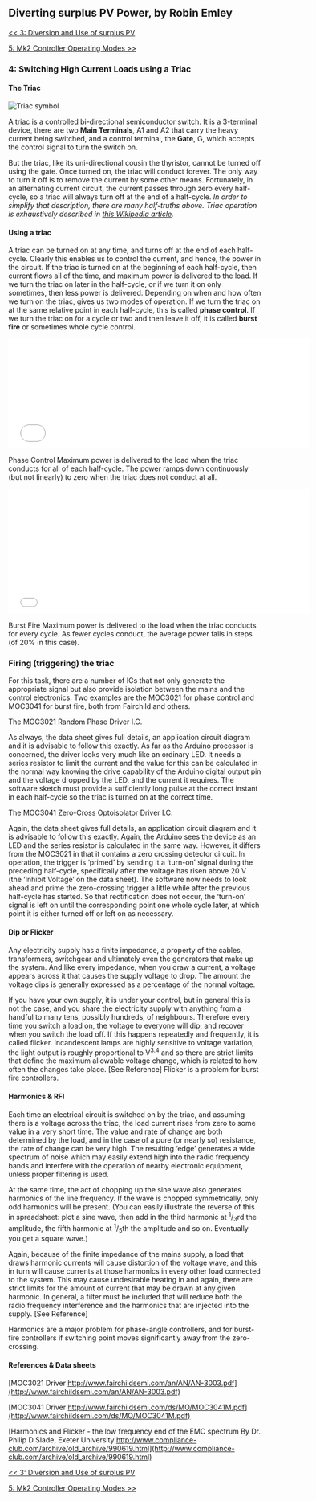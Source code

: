 ## Diverting surplus PV Power, by Robin Emley

[<< 3: Diversion and Use of surplus PV](diversion)

[5: Mk2 Controller Operating Modes >>](modes)

### 4: Switching High Current Loads using a Triac

#### The Triac

![Triac symbol](/emon/sites/default/files/triac_symbol.png)

A triac is a controlled bi-directional semiconductor switch. It is a 3-terminal device, there are two **Main Terminals**, A1 and A2 that carry the heavy current being switched, and a control terminal, the **Gate**, G, which accepts the control signal to turn the switch on.

But the triac, like its uni-directional cousin the thyristor, cannot be turned off using the gate. Once turned on, the triac will conduct forever. The only way to turn it off is to remove the current by some other means. Fortunately, in an alternating current circuit, the current passes through zero every half-cycle, so a triac will always turn off at the end of a half-cycle.
_In order to simplify that description, there are many half-truths above. Triac operation is exhaustively described in [this Wikipedia article](https://en.wikipedia.org/wiki/TRIAC)._

#### Using a triac

A triac can be turned on at any time, and turns off at the end of each half-cycle. Clearly this enables us to control the current, and hence, the power in the circuit. If the triac is turned on at the beginning of each half-cycle, then current flows all of the time, and maximum power is delivered to the load. If we turn the triac on later in the half-cycle, or if we turn it on only sometimes, then less power is delivered. Depending on when and how often we turn on the triac, gives us two modes of operation. If we turn the triac on at the same relative point in each half-cycle, this is called **phase control**. If we turn the triac on for a cycle or two and then leave it off, it is called **burst fire** or sometimes whole cycle control.

<embed alt="animated diagram of triac phase control waveforms" height="220" src="/emon/sites/default/files/triac_phase.svg" type="image/svg+xml" width="600">

Phase Control
Maximum power is delivered to the load when the triac conducts for all of each half-cycle. The power ramps down continuously (but not linearly) to zero when the triac does not conduct at all.

<embed alt="animated diagram of triac burst fire control waveforms" height="250" src="/emon/sites/default/files/triac_burst.svg" type="image/svg+xml" width="600">

Burst Fire
Maximum power is delivered to the load when the triac conducts for every cycle. As fewer cycles conduct, the average power falls in steps (of 20% in this case).

### Firing (triggering) the triac

For this task, there are a number of ICs that not only generate the appropriate signal but also provide isolation between the mains and the control electronics. Two examples are the MOC3021 for phase control and MOC3041 for burst fire, both from Fairchild and others.

The MOC3021 Random Phase Driver I.C.

As always, the data sheet gives full details, an application circuit diagram and it is advisable to follow this exactly. As far as the Arduino processor is concerned, the driver looks very much like an ordinary LED. It needs a series resistor to limit the current and the value for this can be calculated in the normal way knowing the drive capability of the Arduino digital output pin and the voltage dropped by the LED, and the current it requires. The software sketch must provide a sufficiently long pulse at the correct instant in each half-cycle so the triac is turned on at the correct time.

The MOC3041 Zero-Cross Optoisolator Driver I.C.

Again, the data sheet gives full details, an application circuit diagram and it is advisable to follow this exactly. Again, the Arduino sees the device as an LED and the series resistor is calculated in the same way. However, it differs from the MOC3021 in that it contains a zero crossing detector circuit. In operation, the trigger is ‘primed’ by sending it a ‘turn-on’ signal during the preceding half-cycle, specifically after the voltage has risen above 20 V (the ‘Inhibit Voltage’ on the data sheet). The software now needs to look ahead and prime the zero-crossing trigger a little while after the previous half-cycle has started. So that rectification does not occur, the ‘turn-on’ signal is left on until the corresponding point one whole cycle later, at which point it is either turned off or left on as necessary.

#### Dip or Flicker

Any electricity supply has a finite impedance, a property of the cables, transformers, switchgear and ultimately even the generators that make up the system. And like every impedance, when you draw a current, a voltage appears across it that causes the supply voltage to drop. The amount the voltage dips is generally expressed as a percentage of the normal voltage.

If you have your own supply, it is under your control, but in general this is not the case, and you share the electricity supply with anything from a handful to many tens, possibly hundreds, of neighbours. Therefore every time you switch a load on, the voltage to everyone will dip, and recover when you switch the load off. If this happens repeatedly and frequently, it is called flicker. Incandescent lamps are highly sensitive to voltage variation, the light output is roughly proportional to V<sup>3.4</sup> and so there are strict limits that define the maximum allowable voltage change, which is related to how often the changes take place. [See Reference] Flicker is a problem for burst fire controllers.

#### Harmonics & RFI

Each time an electrical circuit is switched on by the triac, and assuming there is a voltage across the triac, the load current rises from zero to some value in a very short time. The value and rate of change are both determined by the load, and in the case of a pure (or nearly so) resistance, the rate of change can be very high. The resulting ‘edge’ generates a wide spectrum of noise which may easily extend high into the radio frequency bands and interfere with the operation of nearby electronic equipment, unless proper filtering is used.

At the same time, the act of chopping up the sine wave also generates harmonics of the line frequency. If the wave is chopped symmetrically, only odd harmonics will be present. (You can easily illustrate the reverse of this in spreadsheet: plot a sine wave, then add in the third harmonic at <sup>1</sup>/<sub>3</sub>rd the amplitude, the fifth harmonic at <sup>1</sup>/<sub>5</sub>th the amplitude and so on. Eventually you get a square wave.)

Again, because of the finite impedance of the mains supply, a load that draws harmonic currents will cause distortion of the voltage wave, and this in turn will cause currents at those harmonics in every other load connected to the system. This may cause undesirable heating in and again, there are strict limits for the amount of current that may be drawn at any given harmonic. In general, a filter must be included that will reduce both the radio frequency interference and the harmonics that are injected into the supply. [See Reference]

Harmonics are a major problem for phase-angle controllers, and for burst-fire controllers if switching point moves significantly away from the zero-crossing.

#### References & Data sheets

[MOC3021 Driver http://www.fairchildsemi.com/an/AN/AN-3003.pdf](http://www.fairchildsemi.com/an/AN/AN-3003.pdf)

[MOC3041 Driver http://www.fairchildsemi.com/ds/MO/MOC3041M.pdf](http://www.fairchildsemi.com/ds/MO/MOC3041M.pdf)

[Harmonics and Flicker - the low frequency end of the EMC spectrum
By Dr. Philip D Slade, Exeter University
http://www.compliance-club.com/archive/old_archive/990619.html](http://www.compliance-club.com/archive/old_archive/990619.html)

[<< 3: Diversion and Use of surplus PV](diversion)

[5: Mk2 Controller Operating Modes >>](modes)
